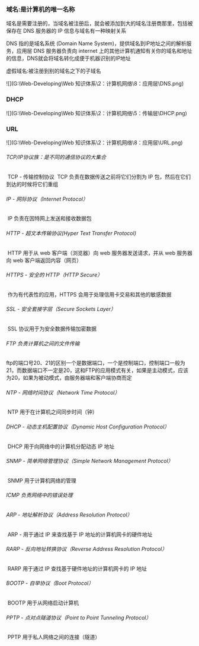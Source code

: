 ### 域名:是计算机的唯一名称

   域名是需要注册的，当域名被注册后，就会被添加到大的域名注册商那里，包括被保存在 DNS 服务器的 IP 信息与域名有一种映射关系

DNS 指的是域名系统 (Domain Name System)，提供域名到IP地址之间的解析服务，应用层
DNS 服务器负责向 internet 上的其他计算机通知有关你的域名和地址的信息，DNS就会将域名转化成便于机器识别的IP地址

虚假域名:被注册到别的域名之下的子域名

![](G:\Web-Developing\Web 知识体系\2：计算机网络\8：应用层\DNS.png)



### DHCP

![](G:\Web-Developing\Web 知识体系\2：计算机网络\5：传输层\DHCP.png)

### URL

![](G:\Web-Developing\Web 知识体系\2：计算机网络\8：应用层\URL.png)



###### TCP/IP协议族：是不同的通信协议的大集合

​	TCP - 传输控制协议
​	TCP 负责在数据传送之前将它们分割为 IP 包，然后在它们到达的时候将它们重组

###### IP - 网际协议（Internet Protocol）

​       IP 负责在因特网上发送和接收数据包

###### HTTP - 超文本传输协议(Hyper Text Transfer Protocol)

​       HTTP 用于从 web 客户端（浏览器）向 web 服务器发送请求，并从 web 服务器向 web 客户端返回内容（网页）

###### HTTPS - 安全的 HTTP（HTTP Secure）

​       作为有代表性的应用，HTTPS 会用于处理信用卡交易和其他的敏感数据

###### SSL - 安全套接字层（Secure Sockets Layer）

​       SSL 协议用于为安全数据传输加密数据

###### FTP 负责计算机之间的文件传输

​	ftp的端口号20、21的区别一个是数据端口，一个是控制端口，控制端口一般为21，而数据端口不一定是20，这和FTP的应用模式有关，如果是主动模式，应该为20，如果为被动模式，由服务器端和客户端协商而定

###### NTP - 网络时间协议（Network Time Protocol）

​       NTP 用于在计算机之间同步时间（钟）

###### DHCP - 动态主机配置协议（Dynamic Host Configuration Protocol）

​       DHCP 用于向网络中的计算机分配动态 IP 地址

###### SNMP - 简单网络管理协议（Simple Network Management Protocol）

​       SNMP 用于计算机网络的管理

###### ICMP 负责网络中的错误处理

###### ARP - 地址解析协议（Address Resolution Protocol）

​       ARP - 用于通过 IP 来查找基于 IP 地址的计算机网卡的硬件地址

###### RARP - 反向地址转换协议（Reverse Address Resolution Protocol）

​       RARP 用于通过 IP 查找基于硬件地址的计算机网卡的 IP 地址

###### BOOTP - 自举协议（Boot Protocol）

​       BOOTP 用于从网络启动计算机

###### PPTP - 点对点隧道协议（Point to Point Tunneling Protocol）

​       PPTP 用于私人网络之间的连接（隧道）









